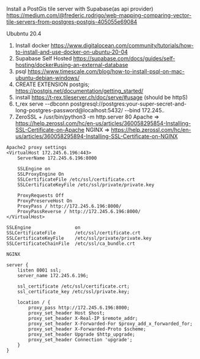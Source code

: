 Install a PostGis tile server with Supabase(as api provider)
https://medium.com/@frederic.rodrigo/web-mapping-comparing-vector-tile-servers-from-postgres-postgis-405055e69084

Ububntu 20.4
1) Install docker
https://www.digitalocean.com/community/tutorials/how-to-install-and-use-docker-on-ubuntu-20-04
2) Supabase Self Hosted
https://supabase.com/docs/guides/self-hosting/docker#using-an-external-database
3) psql https://www.timescale.com/blog/how-to-install-psql-on-mac-ubuntu-debian-windows/
4) CREATE EXTENSION postgis; https://postgis.net/documentation/getting_started/
5) install https://t-rex.tileserver.ch/doc/serve/#usage (should be httpS)
6) t_rex serve --dbconn postgresql://postgres:your-super-secret-and-long-postgres-password@localhost:5432/ --bind 172.245.*.*
7) ZeroSSL +  /usr/bin/python3 -m http.server 80
Apache => https://help.zerossl.com/hc/en-us/articles/360058295854-Installing-SSL-Certificate-on-Apache
NGINX => https://help.zerossl.com/hc/en-us/articles/360058295894-Installing-SSL-Certificate-on-NGINX
```
Apache2 proxy settings 
<VirtualHost 172.245.6.196:443>
    ServerName 172.245.6.196:8000

    SSLEngine on
    SSLProxyEngine On
    SSLCertificateFile /etc/ssl/certificate.crt
    SSLCertificateKeyFile /etc/ssl/private/private.key

    ProxyRequests Off
    ProxyPreserveHost On
    ProxyPass / http://172.245.6.196:8000/
    ProxyPassReverse / http://172.245.6.196:8000/
</VirtualHost>

SSLEngine                on
SSLCertificateFile       /etc/ssl/certificate.crt
SSLCertificateKeyFile    /etc/ssl/private/private.key
SSLCertificateChainFile  /etc/ssl/ca_bundle.crt
```

```
NGINX

server {
    listen 8001 ssl;
    server_name 172.245.6.196;

    ssl_certificate /etc/ssl/certificate.crt;
    ssl_certificate_key /etc/ssl/private.key;

    location / {
        proxy_pass http://172.245.6.196:8000;
        proxy_set_header Host $host;
        proxy_set_header X-Real-IP $remote_addr;
        proxy_set_header X-Forwarded-For $proxy_add_x_forwarded_for;
        proxy_set_header X-Forwarded-Proto $scheme;
        proxy_set_header Upgrade $http_upgrade;
        proxy_set_header Connection 'upgrade';
    }
}

```
